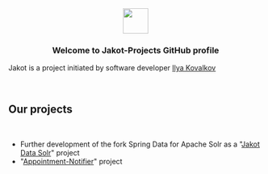 <div align="center">
<img src="https://avatars.githubusercontent.com/u/123382614" align="center" height="" width="50" />
</div>  
  

### <div align="center">Welcome to Jakot-Projects GitHub profile</div>  
  

Jakot is a project initiated by software developer [Ilya Kovalkov](https://github.com/ilyako87)  
  

<br/>  


## Our projects  
  

<br/>  

- Further development of the fork Spring Data for Apache Solr as a "[Jakot Data Solr](https://github.com/jakot-projects/jakot-data-solr)" project
- "[Appointment-Notifier](https://github.com/jakot-projects/appointment-notifier)" project
